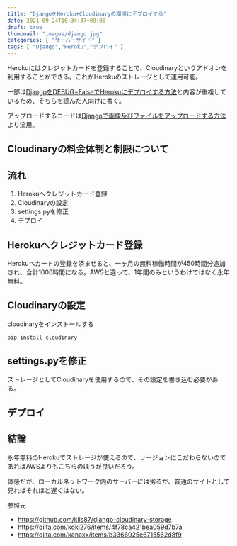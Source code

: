 ```yaml
---
title: "DjangoをHeroku+Cloudinaryの環境にデプロイする"
date: 2021-09-24T10:34:37+09:00
draft: true
thumbnail: "images/django.jpg"
categories: [ "サーバーサイド" ]
tags: [ "Django","Heroku","デプロイ" ]
---
```


Herokuにはクレジットカードを登録することで、Cloudinaryというアドオンを利用することができる。これがHerokuのストレージとして運用可能。

一部は[DjangoをDEBUG=FalseでHerokuにデプロイする方法](/post/django-deploy-heroku/)と内容が重複しているため、そちらを読んだ人向けに書く。

アップロードするコードは[Djangoで画像及びファイルをアップロードする方法](/post/django-fileupload/)より流用。

## Cloudinaryの料金体制と制限について





## 流れ

1. Herokuへクレジットカード登録
1. Cloudinaryの設定
1. settings.pyを修正
1. デプロイ


## Herokuへクレジットカード登録

Herokuへカードの登録を済ませると、一ヶ月の無料稼働時間が450時間分追加され、合計1000時間になる。AWSと違って、1年間のみというわけではなく永年無料。






## Cloudinaryの設定

cloudinaryをインストールする

    pip install cloudinary 



## settings.pyを修正

ストレージとしてCloudinaryを使用するので、その設定を書き込む必要がある。







## デプロイ







## 結論

永年無料のHerokuでストレージが使えるので、リージョンにこだわらないのであればAWSよりもこちらのほうが良いだろう。

体感だが、ローカルネットワーク内のサーバーには劣るが、普通のサイトとして見ればそれほど遅くはない。


参照元

- https://github.com/klis87/django-cloudinary-storage
- https://qiita.com/koki276/items/4f78ca421bea059d7b7a
- https://qiita.com/kanaxx/items/b3366025e6715562d8f9


